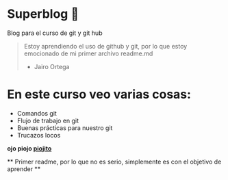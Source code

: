 # Superblog 💙

Blog para el curso de git y git hub
> Estoy aprendiendo el uso de github y git, por lo que estoy emocionado de mi primer archivo readme.md
>- Jairo Ortega

# En este curso veo varias cosas:

* Comandos git
* Flujo de trabajo en git
* Buenas prácticas para nuestro git
* Trucazos locos

**ojo piojo [piojito](https://google.com)**

** Primer readme, por lo que no es serio, simplemente es con el objetivo de aprender **
